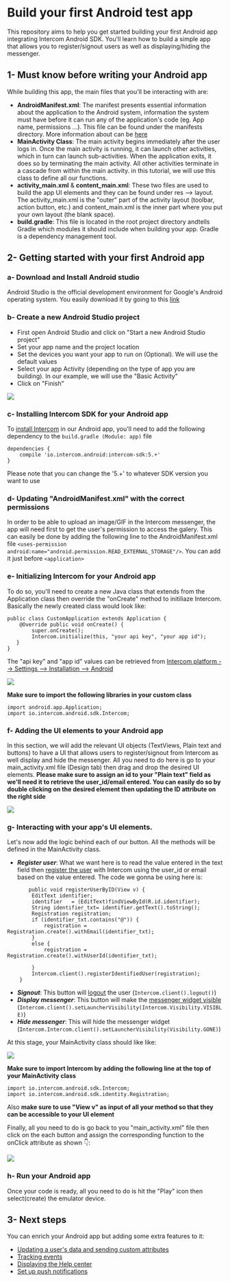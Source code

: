 # Build your first Android test app
This repository aims to help you get started building your first Android app integrating Intercom Android SDK. You'll learn how to build a simple app that allows you to register/signout users as well as displaying/hiding the messenger.

## 1- Must know before writing your Android app

While building this app, the main files that you'll be interacting with are:

- **AndroidManifest.xml**: The manifest presents essential information about the application to the Android system, information the system must have before it can run any of the application's code (eg. App name, permissions ...). This file can be found under the manifests directory. More information about can be [here](https://stuff.mit.edu/afs/sipb/project/android/docs/guide/topics/manifest/manifest-intro.html)
- **MainActivity Class**: The main activity begins immediately after the user logs in. Once the main activity is running, it can launch other activities, which in turn can launch sub-activities. When the application exits, it does so by terminating the main activity. All other activities terminate in a cascade from within the main activity. in this tutorial, we will use this class to define all our functions.
- **activity_main.xml** & **content_main.xml**: These two files are used to build the app UI elements and they can be found under res --> layout. The activity_main.xml is the "outer" part of the activity layout (toolbar, action button, etc.) and content_main.xml is the inner part where you put your own layout (the blank space).
- **build.gradle**: This file is located in the root project directory andtells Gradle which modules it should include when building your app. Gradle is a dependency management tool.

## 2- Getting started with your first Android app
### a- Download and Install Android studio

Android Studio is the official development environment for Google's Android operating system. You easily download it by going to this [link](https://developer.android.com/studio/)

### b- Create a new Android Studio project
- First open Android Studio and click on "Start a new Android Studio project"
- Set your app name and the project location
- Set the devices you want your app to run on (Optional). We will use the default values
- Select your app Activity (depending on the type of app you are building). In our example, we will use the "Basic Activity"
- Click on "Finish"

![](https://downloads.intercomcdn.com/i/o/99307924/139daa638a7ad964db124a70/Screen+Recording+2019-01-25+at+05.29+p.m..gif)

### c- Installing Intercom SDK for your Android app
To [install Intercom](https://developers.intercom.com/installing-intercom/docs/android-installation#section-step-1-install-intercom) in our Android app, you'll need to add the following dependency to the `build.gradle (Module: app)` file
```
dependencies {
    compile 'io.intercom.android:intercom-sdk:5.+'
}
```
Please note that you can change the '5.+' to whatever SDK version you want to use


### d- Updating "AndroidManifest.xml" with the correct permissions

In order to be able to upload an image/GIF in the Intercom messenger, the app will need first to get the user's permission to access the galery. This can easily be done by adding the following line to the AndroidManifest.xml file
`<uses-permission android:name="android.permission.READ_EXTERNAL_STORAGE"/>`. You can add it just before `<application>`


### e- Initializing Intercom for your Android app

To do so, you'll need to create a new Java class that extends from the Application class then  override the "onCreate" method to initiliaze Intercom. Basically the newly created class would look like:
```
public class CustomApplication extends Application {
    @Override public void onCreate() {
        super.onCreate();
        Intercom.initialize(this, "your api key", "your app id");
   }
}
```
The "api key" and "app id" values can be retrieved from [Intercom platform --> Settings --> Installation --> Android](https://app.intercom.io/a/apps/_/settings/android)

![](https://files.readme.io/e1ef3d6-Android_Install.png)

**Make sure to import the following libraries in your custom class**

```
import android.app.Application;
import io.intercom.android.sdk.Intercom;
```


### f- Adding the UI elements to your Android app

In this section, we will add the relevant UI objects (TextViews, Plain text and buttons) to have a UI that allows users to register/signout from Intercom as well display and hide the messenger. All you need to do here is go to your main_activity.xml file (Design tab) then drag and drop the desired UI elements. 
**Please make sure to assign an id to your "Plain text" field as we'll need it to retrieve the user_id/email entered. You can easily do so by double clicking on the desired element then updating the ID attribute on the right side**

![](https://downloads.intercomcdn.com/i/o/100699314/3f867e10177db2d3e53a5c64/ezgif.com-resize.gif)


### g- Interacting with your app's UI elements.

Let's now add the logic behind each of our button. All the methods will be defined in the MainActivity class.
- **_Register user_**: What we want here is to read the value entered in the text field then [register the user](https://developers.intercom.com/installing-intercom/docs/android-installation#section-step-3-create-a-user) with Intercom using the user_id or email based on the value entered. The code we gonna be using here is:
```
       public void registerUserByID(View v) {
        EditText identifier;
        identifier   = (EditText)findViewById(R.id.identifier);
        String identifier_txt= identifier.getText().toString();
        Registration registration;
        if (identifier_txt.contains("@")) {
            registration = Registration.create().withEmail(identifier_txt);
        }
        else {
            registration = Registration.create().withUserId(identifier_txt);

        }
        Intercom.client().registerIdentifiedUser(registration);
    }
```

- **_Signout_**: This button will [logout](https://developers.intercom.com/installing-intercom/docs/android-installation#section-how-to-unregister-a-user) the user (`Intercom.client().logout()`)
- **_Display messenger_**: This button will make the [messenger widget visible](https://developers.intercom.com/installing-intercom/docs/android-configuration#section-choose-how-the-launcher-appears-and-opens-for-your-users) (`Intercom.client().setLauncherVisibility(Intercom.Visibility.VISIBLE)`)
- **_Hide messenger_**: This will hide the messenger widget (`Intercom.Intercom.client().setLauncherVisibility(Visibility.GONE)`)

At this stage, your MainActivity class should like like:

![](https://downloads.intercomcdn.com/i/o/100704211/216f7811f7b629e81429377a/image.png)

**Make sure to import Intercom by adding the following line at the top of your MainActivity class**
```
import io.intercom.android.sdk.Intercom;
import io.intercom.android.sdk.identity.Registration;
```
Also **make sure to use "View v" as input of all your method so that they can be accessible to your UI element**

Finally, all you need to do is go back to you "main_activity.xml" file then click on the each button and assign the corresponding function to the onClick attribute as shown 👇:

![](https://downloads.intercomcdn.com/i/o/100705824/6b41ed5b5237bba8ba314ca2/Screen+Recording+2019-02-01+at+04.49+p.m..gif)

### h- Run your Android app

Once your code is ready, all you need to do is hit the "Play" icon then select(create) the emulator device.




## 3- Next steps

You can enrich your Android app but adding some extra features to it:
- [Updating a user's data and sending custom attributes](https://developers.intercom.com/installing-intercom/docs/android-configuration#section-update-a-user)
- [Tracking events](https://developers.intercom.com/installing-intercom/docs/android-configuration#section-submit-an-event)
- [Displaying the Help center](https://developers.intercom.com/installing-intercom/docs/android-configuration#section-articles-help-center)
- [Set up push notifications](https://developers.intercom.com/installing-intercom/docs/android-fcm-push-notifications)
